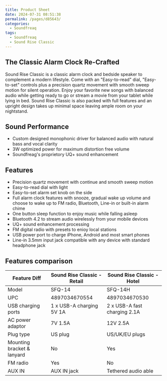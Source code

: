 ```yaml
---
title: Product Sheet
date: 2024-07-31 08:51:38
permalink: /pages/d85643/
categories: 
  - Soundfreaq
tags: 
  - Soundfreaq
  - Sound Rise Classic
---
```


## The Classic Alarm Clock Re-Crafted

Sound Rise Classic is a classic alarm clock and bedside speaker to complement a modern lifestyle. Come with an "Easy-to-read" dial, "Easy-to-set" controls plus a precision quartz movement with smooth sweep motion for silent operation. Enjoy your favorite new songs with balanced audio while getting ready to go or stream a movie from your tablet while lying in bed. Sound Rise Classic is also packed with full features and an upright design takes up minimal space leaving ample room on your nightstand.

## Sound Performance

- Custom designed monophonic driver for balanced audio with natural bass and vocal clarity
- 3W optimized power for maximum distortion free volume
- Soundfreag's proprietory UQ+ sound enhancement

## Features

- Precision quartz movement with continue and smooth sweep motion
- Easy-to-read dial with light
- Easy-to-set alarm set knob on the side
- Full alarm clock features with snooze, gradual wake up volume and choose to wake up to FM radio, Bluetooth, Line-in or built-in alarm chime
- One button sleep function to enjoy music while falling asleep
- Bluetooth 4.2 to stream audio wirelessly from your mobile devices
- UQ+ sound enhancement processing
- FM digital radio with presets to enioy local stations
- USB power port to charge iPhone, Android and most smart phones
- Line-in 3.5mm input jack compatible with any device with standard headphone jack

## Features comparison

| Feature Diff               | Sound Rise Classic - Retail | Sound Rise Classic - Hotel   |
| -------------------------- | --------------------------- | ---------------------------- |
| Model                      | SFQ-14                      | SFQ-14H                      |
| UPC                        | 4897034670554               | 4897034670530                |
| USB charging ports         | 1 x USB-A charging 5V 1A    | 2 x USB-A fast charging 2.1A |
| AC power adaptor           | 7V 1.5A                     | 12V 2.5A                     |
| Plug type                  | US plug                     | US/UK/EU plugs               |
| Mounting bracket & lanyard | No                          | Yes                          |
| FM radio                   | Yes                         | No                           |
| AUX IN                     | AUX IN jack                 | Tethered audio able          |
